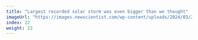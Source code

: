```yaml
---
title: "Largest recorded solar storm was even bigger than we thought"
imageUrl: "https://images.newscientist.com/wp-content/uploads/2024/03/21125028/SEI_196726839.jpg?width=600"
index: 22
weight: 22
---
```

